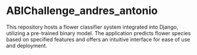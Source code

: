 # ABIChallenge_andres_antonio
This repository hosts a flower classifier system integrated into Django, utilizing a pre-trained binary model. The application predicts flower species based on specified features and offers an intuitive interface for ease of use and deployment.
